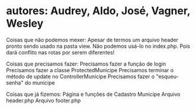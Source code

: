 # autores: Audrey, Aldo, José, Vagner, Wesley

Coisas que não podemos mexer: 
    Apesar de termos um arquivo header pronto sendo usado na pasta view. Não podemos
    usá-lo no index.php. Pois dará conflito nas rotas por serem diferentes!

Coisas que precisamos fazer: 
    Precisamos fazer a função de login
    Precisamos fazer a classe ProtectedMunicipe
    Precisamos terminar o método de update no ControllerMunicipe
    Precisamos fazer o "esqueu-senha" do municipe


Coisas que já fizemos:
    Página e funções de Cadastro Municipe
    Arquivo header.php
    Arquivo footer.php
